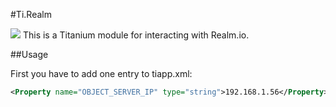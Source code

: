 #Ti.Realm

<img src="https://realm.io/assets/svg/general_logo_white.svg"> This is a Titanium module for interacting with Realm.io. 


##Usage

First you have to add one entry to tiapp.xml:
```xml
<Property name="OBJECT_SERVER_IP" type="string">192.168.1.56</Property>
```
